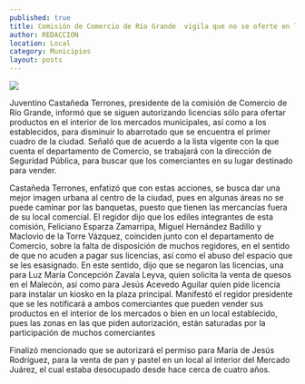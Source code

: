 ```yaml
---
published: true
title: Comisión de Comercio de Río Grande  vigila que no se oferte en la vía pública
author: REDACCION
location: Local
category: Municipios
layout: posts
---
```


![](http://i.imgur.com/m7calEgm.jpg)

Juventino Castañeda Terrones, presidente de la comisión de Comercio de Río Grande, informó que se siguen autorizando licencias sólo para ofertar productos en el interior de los mercados municipales, así como a los establecidos, para disminuir lo abarrotado que se encuentra el primer cuadro de la ciudad.
Señaló que de acuerdo a la lista vigente con la que cuenta el departamento de Comercio, se trabajará con la dirección de Seguridad Pública, para buscar que los comerciantes en su lugar destinado para vender.

Castañeda Terrones, enfatizó que con estas acciones, se busca dar una mejor imagen urbana al centro de la ciudad, pues en algunas áreas no se puede caminar por las banquetas, puesto que tienen las mercancías fuera de su local comercial.
El regidor dijo que los ediles integrantes de esta comisión, Feliciano Esparza Zamarripa, Miguel Hernández Badillo y Maclovio de la Torre Vázquez, coinciden junto con el departamento de Comercio, sobre la falta de disposición de muchos regidores, en el sentido de que no acuden a pagar sus licencias, así como el abuso del espacio que se les esasignado.
En este sentido, dijo que se negaron las licencias, una para Luz María Concepción Zavala Leyva, quien solicita la venta de quesos en el Malecón, así como para Jesús Acevedo Aguilar quien pide licencia para instalar un kiosko en la plaza principal.
Manifestó el regidor presidente que se les notificará a ambos comerciantes que pueden vender sus productos en el interior de los mercados o bien en un local establecido, pues las zonas en las que piden autorización, están saturadas por la participación de muchos comerciantes

Finalizó mencionado que se autorizará el permiso para María de Jesús Rodríguez, para la venta de pan y pastel en un local al interior del Mercado Juárez, el cual estaba desocupado desde hace cerca de cuatro años.
